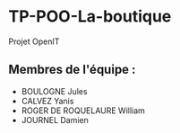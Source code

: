 
# TP-POO-La-boutique

Projet OpenIT





## Membres de l'équipe :

- BOULOGNE Jules
- CALVEZ Yanis
- ROGER DE ROQUELAURE William
- JOURNEL Damien
